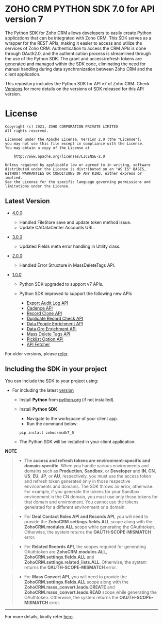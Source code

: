 # ZOHO CRM PYTHON SDK 7.0 for API version 7

The Python SDK for Zoho CRM allows developers to easily create Python applications that can be integrated with Zoho CRM. This SDK serves as a wrapper for the REST APIs, making it easier to access and utilize the services of Zoho CRM. 
Authentication to access the CRM APIs is done through OAuth2.0, and the authentication process is streamlined through the use of the Python SDK. The grant and access/refresh tokens are generated and managed within the SDK code, eliminating the need for manual handling during data synchronization between Zoho CRM and the client application.

This repository includes the Python SDK for API v7 of Zoho CRM. Check [Versions](https://github.com/zoho/zohocrm-python-sdk-7.0/releases) for more details on the versions of SDK released for this API version.

License
=======

    Copyright (c) 2021, ZOHO CORPORATION PRIVATE LIMITED 
    All rights reserved. 

    Licensed under the Apache License, Version 2.0 (the "License"); 
    you may not use this file except in compliance with the License. 
    You may obtain a copy of the License at 
    
        http://www.apache.org/licenses/LICENSE-2.0 
    
    Unless required by applicable law or agreed to in writing, software 
    distributed under the License is distributed on an "AS IS" BASIS, 
    WITHOUT WARRANTIES OR CONDITIONS OF ANY KIND, either express or implied. 
    See the License for the specific language governing permissions and 
    limitations under the License.

## Latest Version

- [4.0.0](/versions/4.0.0/README.md)

  - Handled FileStore save and update token method issue.
  - Update CADataCenter Accounts URL.

- [3.0.0](/versions/3.0.0/README.md)
  - Updated Fields meta error handling in Utility class.

- [2.0.0](/versions/2.0.0/README.md)

    - Handled Error Structure in MassDeleteTags API.

- [1.0.0](/versions/1.0.0/README.md)

    - Python SDK upgraded to support v7 APIs.

    - Python SDK improved to support the following new APIs

      - [Export Audit Log API](https://www.zoho.com/crm/developer/docs/api/v7/create-export-audit-log.html)
      - [Cadence API](https://www.zoho.com/crm/developer/docs/api/v7/cadences/get-cadences.html)
      - [Record Clone API](https://www.zoho.com/crm/developer/docs/api/v7/record-clone.html)
      - [Duplicate Record Check API](https://www.zoho.com/crm/developer/docs/api/v7/enable-duplicate-record-check.html)
      - [Data People Enrichment API](https://www.zoho.com/crm/developer/docs/api/v7/zia-enrichment/create-ppl-enrichment.html)
      - [Data Org Enrichment API](https://www.zoho.com/crm/developer/docs/api/v7/zia-enrichment/get-config.html)
      - [Mass Delete Tags API](https://www.zoho.com/crm/developer/docs/api/v7/mass-delete-tags.html)
      - [Picklist Option API](https://www.zoho.com/crm/developer/docs/api/v7/picklist-values.html)
      - [API Fetcher](https://www.zoho.com/crm/developer/docs/api/v7/list-available-rest-apis.html)


For older versions, please [refer](https://github.com/zoho/zohocrm-python-sdk-7.0/releases).


## Including the SDK in your project
You can include the SDK to your project using:

- For including the latest [version](https://github.com/zoho/zohocrm-python-sdk-7.0/releases/tag/4.0.0)

    - Install **Python** from [python.org](https://www.python.org/downloads/) (if not installed).

    - Install **Python SDK**
        - Navigate to the workspace of your client app.
        - Run the command below:

        ```sh
        pip install zohocrmsdk7_0
        ```
    - The Python SDK will be installed in your client application.


**NOTE** 

> - The **access and refresh tokens are environment-specific and domain-specific**. When you handle various environments and domains such as **Production**, **Sandbox**, or **Developer** and **IN**, **CN**, **US**, **EU**, **JP**, or **AU**, respectively, you must use the access token and refresh token generated only in those respective environments and domains. The SDK throws an error, otherwise.
For example, if you generate the tokens for your Sandbox environment in the CN domain, you must use only those tokens for that domain and environment. You cannot use the tokens generated for a different environment or a domain.

> - For **Deal Contact Roles API and Records API**, you will need to provide the **ZohoCRM.settings.fields.ALL** scope along with the **ZohoCRM.modules.ALL** scope while generating the OAuthtoken. Otherwise, the system returns the **OAUTH-SCOPE-MISMATCH** error.

> - For **Related Records API**, the scopes required for generating OAuthtoken are **ZohoCRM.modules.ALL**, **ZohoCRM.settings.fields.ALL** and **ZohoCRM.settings.related_lists.ALL**. Otherwise, the system returns the **OAUTH-SCOPE-MISMATCH** error.

> - For **Mass Convert API**, you will need to provide the **ZohoCRM.settings.fields.ALL** scope along with the **ZohoCRM.mass_convert.leads.CREATE** and **ZohoCRM.mass_convert.leads.READ** scope while generating the OAuthtoken. Otherwise, the system returns the **OAUTH-SCOPE-MISMATCH** error.

---

For more details, kindly refer [here](/versions/4.0.0/README.md).
